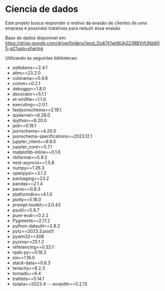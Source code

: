 ﻿# Ciencia de dados
Este projeto busca responder o motivo da evasão de clientes de uma empresa e possiveis tratativas para reduzir essa
evasão

Base de dados disponivel em:
https://drive.google.com/drive/folders/1end_Du67k1wtWJk023RBVifUNb805-g2?usp=sharing

Utilizando as seguintes bibliotecas:
- asttokens==2.4.1
- attrs==23.2.0
- colorama==0.4.6
- comm==0.2.1
- debugpy==1.8.0
- decorator==5.1.1
- et-xmlfile==1.1.0
- executing==2.0.1
- fastjsonschema==2.19.1
- ipykernel==6.28.0
- ipython==8.20.0
- jedi==0.19.1
- jsonschema==4.20.0
- jsonschema-specifications==2023.12.1
- jupyter_client==8.6.0
- jupyter_core==5.7.1
- matplotlib-inline==0.1.6
- nbformat==5.9.2
- nest-asyncio==1.5.8
- numpy==1.26.3
- openpyxl==3.1.2
- packaging==23.2
- pandas==2.1.4
- parso==0.8.3
- platformdirs==4.1.0
- plotly==5.18.0
- prompt-toolkit==3.0.43
- psutil==5.9.7
- pure-eval==0.2.2
- Pygments==2.17.2
- python-dateutil==2.8.2
- pytz==2023.3.post1
- pywin32==306
- pyzmq==25.1.2
- referencing==0.32.1
- rpds-py==0.16.2
- six==1.16.0
- stack-data==0.6.3
- tenacity==8.2.3
- tornado==6.4
- traitlets==5.14.1
- tzdata==2023.4
-- wcwidth==0.2.13

